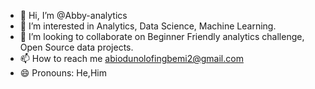- 👋 Hi, I’m @Abby-analytics
- 👀 I’m interested in Analytics, Data Science, Machine Learning.
- 💞️ I’m looking to collaborate on Beginner Friendly analytics challenge, Open Source data projects. 
- 📫 How to reach me abiodunolofingbemi2@gmail.com
- 😄 Pronouns: He,Him

<!---
Abby-analytics/Abby-analytics is a ✨ special ✨ repository because its `README.md` (this file) appears on your GitHub profile.
You can click the Preview link to take a look at your changes.
--->

